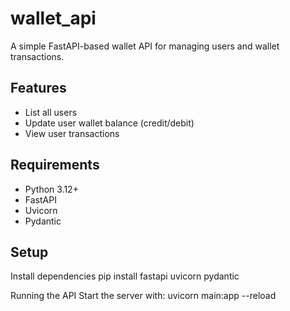 # wallet_api

A simple FastAPI-based wallet API for managing users and wallet transactions.

## Features

- List all users
- Update user wallet balance (credit/debit)
- View user transactions

## Requirements

- Python 3.12+
- FastAPI
- Uvicorn
- Pydantic

## Setup

Install dependencies
pip install fastapi uvicorn pydantic

Running the API
Start the server with:
uvicorn main:app --reload

